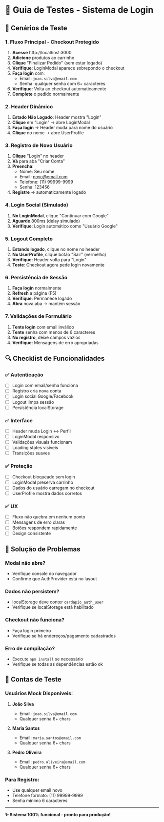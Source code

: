 # 🧪 Guia de Testes - Sistema de Login

## 📝 Cenários de Teste

### **1. Fluxo Principal - Checkout Protegido**
1. **Acesse** http://localhost:3000
2. **Adicione** produtos ao carrinho
3. **Clique** "Finalizar Pedido" (sem estar logado)
4. **Verifique**: LoginModal aparece sobrepondo o checkout
5. **Faça login** com:
   - Email: `joao.silva@email.com`
   - Senha: qualquer senha com 6+ caracteres
6. **Verifique**: Volta ao checkout automaticamente
7. **Complete** o pedido normalmente

### **2. Header Dinâmico**
1. **Estado Não Logado**: Header mostra "Login"
2. **Clique** em "Login" → abre LoginModal
3. **Faça login** → Header muda para nome do usuário
4. **Clique** no nome → abre UserProfile

### **3. Registro de Novo Usuário**
1. **Clique** "Login" no header
2. **Vá** para aba "Criar Conta"
3. **Preencha**:
   - Nome: Seu nome
   - Email: novo@email.com  
   - Telefone: (11) 99999-9999
   - Senha: 123456
4. **Registre** → automaticamente logado

### **4. Login Social (Simulado)**
1. **No LoginModal**, clique "Continuar com Google"
2. **Aguarde** 800ms (delay simulado)
3. **Verifique**: Login automático como "Usuário Google"

### **5. Logout Completo**
1. **Estando logado**, clique no nome no header
2. **No UserProfile**, clique botão "Sair" (vermelho)
3. **Verifique**: Header volta para "Login"
4. **Teste**: Checkout agora pede login novamente

### **6. Persistência de Sessão**
1. **Faça login** normalmente
2. **Refresh** a página (F5)
3. **Verifique**: Permanece logado
4. **Abra** nova aba → mantém sessão

### **7. Validações de Formulário**
1. **Tente login** com email inválido
2. **Tente** senha com menos de 6 caracteres
3. **No registro**, deixe campos vazios
4. **Verifique**: Mensagens de erro apropriadas

## 🔍 Checklist de Funcionalidades

### **✅ Autenticação**
- [ ] Login com email/senha funciona
- [ ] Registro cria nova conta
- [ ] Login social Google/Facebook
- [ ] Logout limpa sessão
- [ ] Persistência localStorage

### **✅ Interface**
- [ ] Header muda Login ↔ Perfil
- [ ] LoginModal responsivo
- [ ] Validações visuais funcionam
- [ ] Loading states visíveis
- [ ] Transições suaves

### **✅ Proteção**
- [ ] Checkout bloqueado sem login
- [ ] LoginModal preserva carrinho
- [ ] Dados do usuário carregam no checkout
- [ ] UserProfile mostra dados corretos

### **✅ UX**
- [ ] Fluxo não quebra em nenhum ponto
- [ ] Mensagens de erro claras
- [ ] Botões respondem rapidamente
- [ ] Design consistente

## 🐛 Solução de Problemas

### **Modal não abre?**
- Verifique console do navegador
- Confirme que AuthProvider está no layout

### **Dados não persistem?**
- localStorage deve conter `cardapio_auth_user`
- Verifique se localStorage está habilitado

### **Checkout não funciona?**
- Faça login primeiro
- Verifique se há endereços/pagamento cadastrados

### **Erro de compilação?**
- Execute `npm install` se necessário
- Verifique se todas as dependências estão ok

## 📧 Contas de Teste

### **Usuários Mock Disponíveis:**
1. **João Silva**
   - Email: `joao.silva@email.com`
   - Qualquer senha 6+ chars

2. **Maria Santos**  
   - Email: `maria.santos@email.com`
   - Qualquer senha 6+ chars

3. **Pedro Oliveira**
   - Email: `pedro.oliveira@email.com` 
   - Qualquer senha 6+ chars

### **Para Registro:**
- Use qualquer email novo
- Telefone formato: (11) 99999-9999
- Senha mínimo 6 caracteres

---

**✨ Sistema 100% funcional - pronto para produção!**